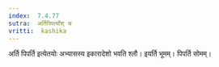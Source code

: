 ```yaml
---
index:  7.4.77
sutra:  अर्तिपिपर्त्योश् च
vritti:  kashika 
---
```


अर्ति पिपर्ति इत्येतयोः अभ्यासस्य इकारादेशो भवति श्लौ। इयर्ति भूमम्। पिपर्ति सोमम्।

